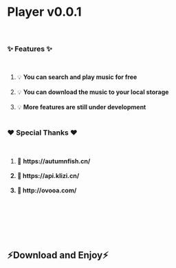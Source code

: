 <h1> Player v0.0.1</h1><br>
<h3> ✨ Features ✨ </h3><br>
<ol>
  <li>💡 <strong>You can search and play music for free</strong><br><br></li>
  <li>💡 <strong>You can download the music to your local storage</strong><br><br></li>
  <li>💡 <strong>More features are still under development</strong><br><br></li>
</ol>
<h3> ❤️ Special Thanks ❤️ </h3><br>
<ol>
  <li>💎 <strong>https://autumnfish.cn/<strong><br><br></li>
  <li>💎 <strong>https://api.klizi.cn/<strong><br><br></li>
  <li>💎 <strong>http://ovooa.com/<strong><br><br></li>
</ol>
<br><br><br><br>
<h2> ⚡Download and Enjoy⚡ </h2>
